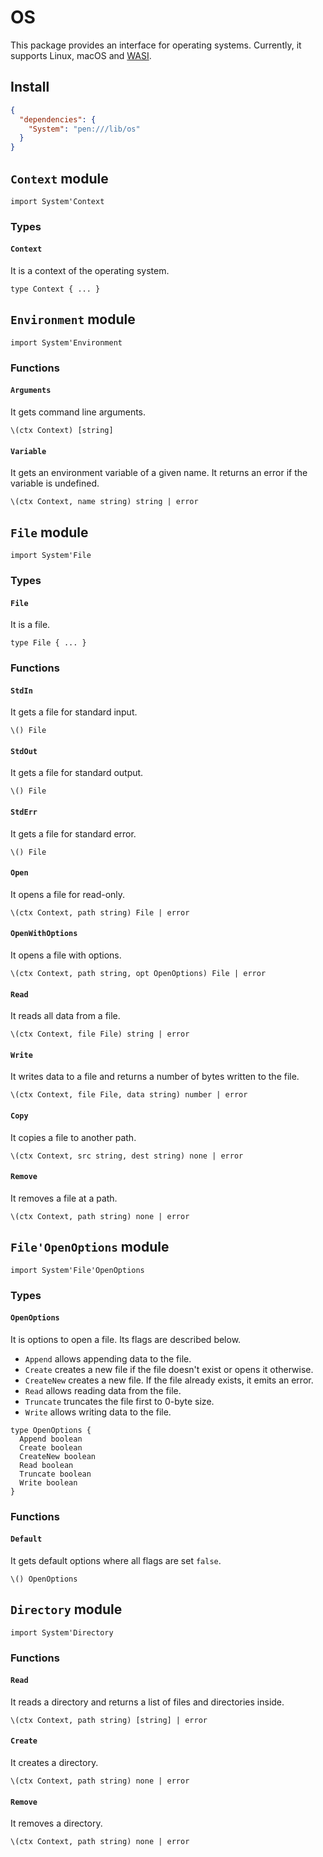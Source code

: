 # OS

This package provides an interface for operating systems. Currently, it supports Linux, macOS and [WASI](https://wasi.dev).

## Install

```json
{
  "dependencies": {
    "System": "pen:///lib/os"
  }
}
```

## `Context` module

```pen
import System'Context
```

### Types

#### `Context`

It is a context of the operating system.

```pen
type Context { ... }
```

## `Environment` module

```pen
import System'Environment
```

### Functions

#### `Arguments`

It gets command line arguments.

```pen
\(ctx Context) [string]
```

#### `Variable`

It gets an environment variable of a given name. It returns an error if the variable is undefined.

```pen
\(ctx Context, name string) string | error
```

## `File` module

```pen
import System'File
```

### Types

#### `File`

It is a file.

```pen
type File { ... }
```

### Functions

#### `StdIn`

It gets a file for standard input.

```pen
\() File
```

#### `StdOut`

It gets a file for standard output.

```pen
\() File
```

#### `StdErr`

It gets a file for standard error.

```pen
\() File
```

#### `Open`

It opens a file for read-only.

```pen
\(ctx Context, path string) File | error
```

#### `OpenWithOptions`

It opens a file with options.

```pen
\(ctx Context, path string, opt OpenOptions) File | error
```

#### `Read`

It reads all data from a file.

```pen
\(ctx Context, file File) string | error
```

#### `Write`

It writes data to a file and returns a number of bytes written to the file.

```pen
\(ctx Context, file File, data string) number | error
```

#### `Copy`

It copies a file to another path.

```pen
\(ctx Context, src string, dest string) none | error
```

#### `Remove`

It removes a file at a path.

```pen
\(ctx Context, path string) none | error
```

## `File'OpenOptions` module

```pen
import System'File'OpenOptions
```

### Types

#### `OpenOptions`

It is options to open a file. Its flags are described below.

- `Append` allows appending data to the file.
- `Create` creates a new file if the file doesn't exist or opens it otherwise.
- `CreateNew` creates a new file. If the file already exists, it emits an error.
- `Read` allows reading data from the file.
- `Truncate` truncates the file first to 0-byte size.
- `Write` allows writing data to the file.

```pen
type OpenOptions {
  Append boolean
  Create boolean
  CreateNew boolean
  Read boolean
  Truncate boolean
  Write boolean
}
```

### Functions

#### `Default`

It gets default options where all flags are set `false`.

```pen
\() OpenOptions
```

## `Directory` module

```pen
import System'Directory
```

### Functions

#### `Read`

It reads a directory and returns a list of files and directories inside.

```pen
\(ctx Context, path string) [string] | error
```

#### `Create`

It creates a directory.

```pen
\(ctx Context, path string) none | error
```

#### `Remove`

It removes a directory.

```pen
\(ctx Context, path string) none | error
```
